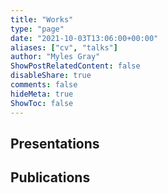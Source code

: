 ```yaml
---
title: "Works"
type: "page"
date: "2021-10-03T13:06:00+00:00"
aliases: ["cv", "talks"]
author: "Myles Gray"
ShowPostRelatedContent: false
disableShare: true
comments: false
hideMeta: true
ShowToc: false
---
```


## Presentations

## Publications
